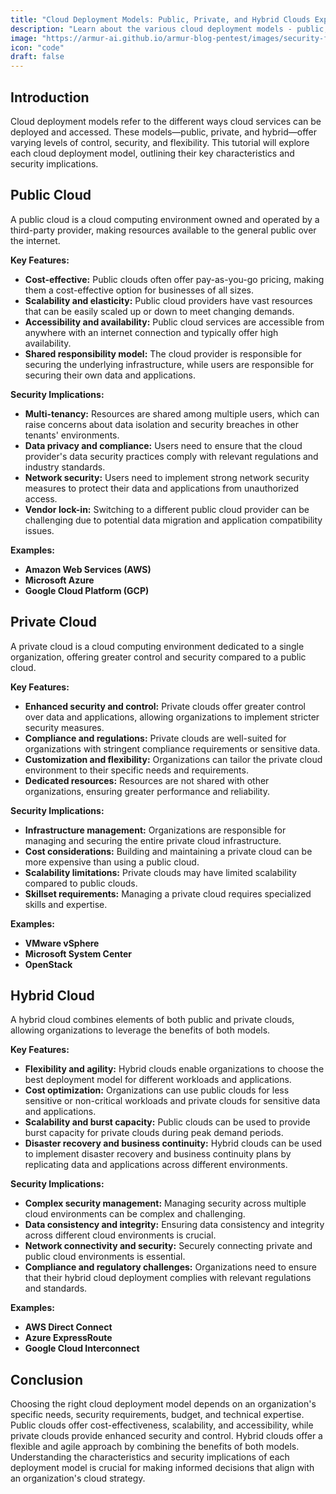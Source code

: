 ```yaml
---
title: "Cloud Deployment Models: Public, Private, and Hybrid Clouds Explained"
description: "Learn about the various cloud deployment models - public, private, and hybrid - and how they impact security considerations."
image: "https://armur-ai.github.io/armur-blog-pentest/images/security-fundamentals.png"
icon: "code"
draft: false
---
```


## Introduction

Cloud deployment models refer to the different ways cloud services can be deployed and accessed. These models—public, private, and hybrid—offer varying levels of control, security, and flexibility. This tutorial will explore each cloud deployment model, outlining their key characteristics and security implications. 

## Public Cloud

A public cloud is a cloud computing environment owned and operated by a third-party provider, making resources available to the general public over the internet. 

**Key Features:**

* **Cost-effective:** Public clouds often offer pay-as-you-go pricing, making them a cost-effective option for businesses of all sizes.
* **Scalability and elasticity:** Public cloud providers have vast resources that can be easily scaled up or down to meet changing demands.
* **Accessibility and availability:** Public cloud services are accessible from anywhere with an internet connection and typically offer high availability.
* **Shared responsibility model:** The cloud provider is responsible for securing the underlying infrastructure, while users are responsible for securing their own data and applications.

**Security Implications:**

* **Multi-tenancy:** Resources are shared among multiple users, which can raise concerns about data isolation and security breaches in other tenants' environments.
* **Data privacy and compliance:** Users need to ensure that the cloud provider's data security practices comply with relevant regulations and industry standards.
* **Network security:**  Users need to implement strong network security measures to protect their data and applications from unauthorized access.
* **Vendor lock-in:**  Switching to a different public cloud provider can be challenging due to potential data migration and application compatibility issues.

**Examples:**

* **Amazon Web Services (AWS)**
* **Microsoft Azure**
* **Google Cloud Platform (GCP)**


## Private Cloud

A private cloud is a cloud computing environment dedicated to a single organization, offering greater control and security compared to a public cloud. 

**Key Features:**

* **Enhanced security and control:** Private clouds offer greater control over data and applications, allowing organizations to implement stricter security measures.
* **Compliance and regulations:**  Private clouds are well-suited for organizations with stringent compliance requirements or sensitive data.
* **Customization and flexibility:** Organizations can tailor the private cloud environment to their specific needs and requirements.
* **Dedicated resources:** Resources are not shared with other organizations, ensuring greater performance and reliability.

**Security Implications:**

* **Infrastructure management:** Organizations are responsible for managing and securing the entire private cloud infrastructure.
* **Cost considerations:** Building and maintaining a private cloud can be more expensive than using a public cloud.
* **Scalability limitations:** Private clouds may have limited scalability compared to public clouds.
* **Skillset requirements:** Managing a private cloud requires specialized skills and expertise.


**Examples:**

* **VMware vSphere**
* **Microsoft System Center**
* **OpenStack**


## Hybrid Cloud

A hybrid cloud combines elements of both public and private clouds, allowing organizations to leverage the benefits of both models.

**Key Features:**

* **Flexibility and agility:** Hybrid clouds enable organizations to choose the best deployment model for different workloads and applications.
* **Cost optimization:** Organizations can use public clouds for less sensitive or non-critical workloads and private clouds for sensitive data and applications.
* **Scalability and burst capacity:** Public clouds can be used to provide burst capacity for private clouds during peak demand periods.
* **Disaster recovery and business continuity:** Hybrid clouds can be used to implement disaster recovery and business continuity plans by replicating data and applications across different environments.


**Security Implications:**

* **Complex security management:** Managing security across multiple cloud environments can be complex and challenging.
* **Data consistency and integrity:** Ensuring data consistency and integrity across different cloud environments is crucial.
* **Network connectivity and security:** Securely connecting private and public cloud environments is essential.
* **Compliance and regulatory challenges:**  Organizations need to ensure that their hybrid cloud deployment complies with relevant regulations and standards.


**Examples:**

* **AWS Direct Connect**
* **Azure ExpressRoute**
* **Google Cloud Interconnect**

## Conclusion

Choosing the right cloud deployment model depends on an organization's specific needs, security requirements, budget, and technical expertise. Public clouds offer cost-effectiveness, scalability, and accessibility, while private clouds provide enhanced security and control. Hybrid clouds offer a flexible and agile approach by combining the benefits of both models. Understanding the characteristics and security implications of each deployment model is crucial for making informed decisions that align with an organization's cloud strategy.